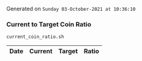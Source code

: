 Generated on `Sunday 03-October-2021 at 10:36:10`

### Current to Target Coin Ratio
`current_coin_ratio.sh`

Date|Current|Target|Ratio
---|---|---|---
